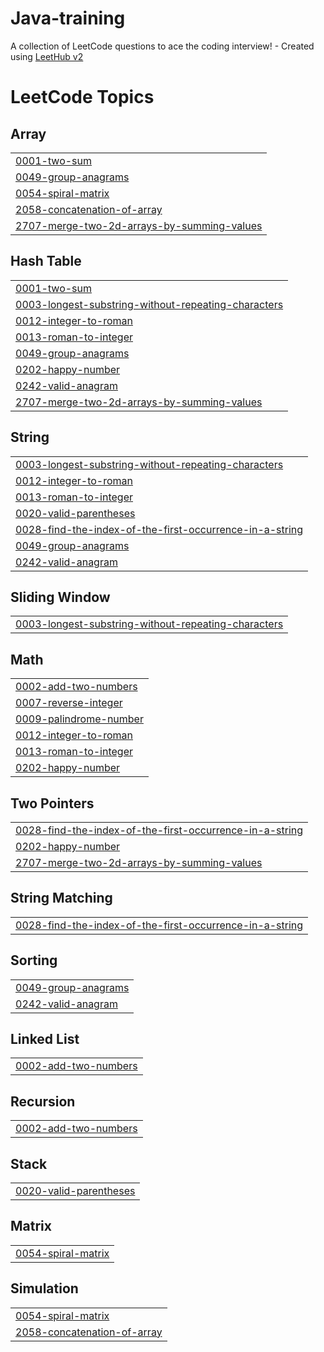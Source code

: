# Java-training
A collection of LeetCode questions to ace the coding interview! - Created using [LeetHub v2](https://github.com/arunbhardwaj/LeetHub-2.0)

<!---LeetCode Topics Start-->
# LeetCode Topics
## Array
|  |
| ------- |
| [0001-two-sum](https://github.com/sakthibalangk/Java-training/tree/master/0001-two-sum) |
| [0049-group-anagrams](https://github.com/sakthibalangk/Java-training/tree/master/0049-group-anagrams) |
| [0054-spiral-matrix](https://github.com/sakthibalangk/Java-training/tree/master/0054-spiral-matrix) |
| [2058-concatenation-of-array](https://github.com/sakthibalangk/Java-training/tree/master/2058-concatenation-of-array) |
| [2707-merge-two-2d-arrays-by-summing-values](https://github.com/sakthibalangk/Java-training/tree/master/2707-merge-two-2d-arrays-by-summing-values) |
## Hash Table
|  |
| ------- |
| [0001-two-sum](https://github.com/sakthibalangk/Java-training/tree/master/0001-two-sum) |
| [0003-longest-substring-without-repeating-characters](https://github.com/sakthibalangk/Java-training/tree/master/0003-longest-substring-without-repeating-characters) |
| [0012-integer-to-roman](https://github.com/sakthibalangk/Java-training/tree/master/0012-integer-to-roman) |
| [0013-roman-to-integer](https://github.com/sakthibalangk/Java-training/tree/master/0013-roman-to-integer) |
| [0049-group-anagrams](https://github.com/sakthibalangk/Java-training/tree/master/0049-group-anagrams) |
| [0202-happy-number](https://github.com/sakthibalangk/Java-training/tree/master/0202-happy-number) |
| [0242-valid-anagram](https://github.com/sakthibalangk/Java-training/tree/master/0242-valid-anagram) |
| [2707-merge-two-2d-arrays-by-summing-values](https://github.com/sakthibalangk/Java-training/tree/master/2707-merge-two-2d-arrays-by-summing-values) |
## String
|  |
| ------- |
| [0003-longest-substring-without-repeating-characters](https://github.com/sakthibalangk/Java-training/tree/master/0003-longest-substring-without-repeating-characters) |
| [0012-integer-to-roman](https://github.com/sakthibalangk/Java-training/tree/master/0012-integer-to-roman) |
| [0013-roman-to-integer](https://github.com/sakthibalangk/Java-training/tree/master/0013-roman-to-integer) |
| [0020-valid-parentheses](https://github.com/sakthibalangk/Java-training/tree/master/0020-valid-parentheses) |
| [0028-find-the-index-of-the-first-occurrence-in-a-string](https://github.com/sakthibalangk/Java-training/tree/master/0028-find-the-index-of-the-first-occurrence-in-a-string) |
| [0049-group-anagrams](https://github.com/sakthibalangk/Java-training/tree/master/0049-group-anagrams) |
| [0242-valid-anagram](https://github.com/sakthibalangk/Java-training/tree/master/0242-valid-anagram) |
## Sliding Window
|  |
| ------- |
| [0003-longest-substring-without-repeating-characters](https://github.com/sakthibalangk/Java-training/tree/master/0003-longest-substring-without-repeating-characters) |
## Math
|  |
| ------- |
| [0002-add-two-numbers](https://github.com/sakthibalangk/Java-training/tree/master/0002-add-two-numbers) |
| [0007-reverse-integer](https://github.com/sakthibalangk/Java-training/tree/master/0007-reverse-integer) |
| [0009-palindrome-number](https://github.com/sakthibalangk/Java-training/tree/master/0009-palindrome-number) |
| [0012-integer-to-roman](https://github.com/sakthibalangk/Java-training/tree/master/0012-integer-to-roman) |
| [0013-roman-to-integer](https://github.com/sakthibalangk/Java-training/tree/master/0013-roman-to-integer) |
| [0202-happy-number](https://github.com/sakthibalangk/Java-training/tree/master/0202-happy-number) |
## Two Pointers
|  |
| ------- |
| [0028-find-the-index-of-the-first-occurrence-in-a-string](https://github.com/sakthibalangk/Java-training/tree/master/0028-find-the-index-of-the-first-occurrence-in-a-string) |
| [0202-happy-number](https://github.com/sakthibalangk/Java-training/tree/master/0202-happy-number) |
| [2707-merge-two-2d-arrays-by-summing-values](https://github.com/sakthibalangk/Java-training/tree/master/2707-merge-two-2d-arrays-by-summing-values) |
## String Matching
|  |
| ------- |
| [0028-find-the-index-of-the-first-occurrence-in-a-string](https://github.com/sakthibalangk/Java-training/tree/master/0028-find-the-index-of-the-first-occurrence-in-a-string) |
## Sorting
|  |
| ------- |
| [0049-group-anagrams](https://github.com/sakthibalangk/Java-training/tree/master/0049-group-anagrams) |
| [0242-valid-anagram](https://github.com/sakthibalangk/Java-training/tree/master/0242-valid-anagram) |
## Linked List
|  |
| ------- |
| [0002-add-two-numbers](https://github.com/sakthibalangk/Java-training/tree/master/0002-add-two-numbers) |
## Recursion
|  |
| ------- |
| [0002-add-two-numbers](https://github.com/sakthibalangk/Java-training/tree/master/0002-add-two-numbers) |
## Stack
|  |
| ------- |
| [0020-valid-parentheses](https://github.com/sakthibalangk/Java-training/tree/master/0020-valid-parentheses) |
## Matrix
|  |
| ------- |
| [0054-spiral-matrix](https://github.com/sakthibalangk/Java-training/tree/master/0054-spiral-matrix) |
## Simulation
|  |
| ------- |
| [0054-spiral-matrix](https://github.com/sakthibalangk/Java-training/tree/master/0054-spiral-matrix) |
| [2058-concatenation-of-array](https://github.com/sakthibalangk/Java-training/tree/master/2058-concatenation-of-array) |
<!---LeetCode Topics End-->